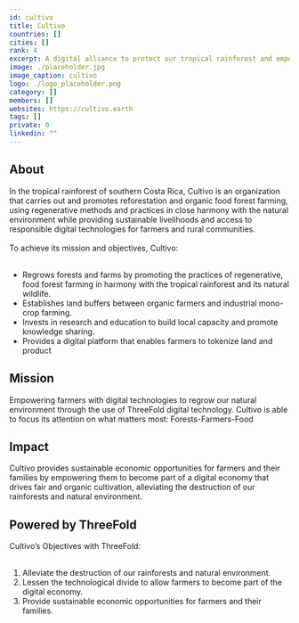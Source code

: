 ```yaml
---
id: cultivo
title: Cultivo
countries: []
cities: []
rank: 4
excerpt: A digital alliance to protect our tropical rainforest and empower its inhabitants.
image: ./placeholder.jpg
image_caption: cultivo
logo: ./logo_placeholder.png
category: []
members: []
websites: https://cultivo.earth
tags: []
private: 0
linkedin: ""
---
```


## About

In the tropical rainforest of southern Costa Rica, Cultivo is an organization that carries out and promotes reforestation and organic food forest farming, using regenerative methods and practices in close harmony with the natural environment while providing sustainable livelihoods and access to responsible digital technologies for farmers and rural communities.
<br/>
<br/>
To achieve its mission and objectives, Cultivo:
<br/>
<br/>
- Regrows forests and farms by promoting the practices of regenerative, food forest farming in harmony with the tropical rainforest and its natural wildlife.
- Establishes land buffers between organic farmers and industrial mono-crop farming.
- Invests in research and education to build local capacity and promote knowledge sharing.
- Provides a digital platform that enables farmers to tokenize land and product

## Mission

Empowering farmers with digital technologies to regrow our natural environment through the use of ThreeFold digital technology. Cultivo is able to focus its attention on what matters most: Forests-Farmers-Food

## Impact

Cultivo provides sustainable economic opportunities for farmers and their families by empowering them to become part of a digital economy that drives fair and organic cultivation, alleviating the destruction of our rainforests and natural environment.

## Powered by ThreeFold

Cultivo’s Objectives with ThreeFold:
<br/>
<br/>
1. Alleviate the destruction of our rainforests and natural environment.
2. Lessen the technological divide to allow farmers to become part of the digital economy.
3. Provide sustainable economic opportunities for farmers and their families.

<!-- ## Support this project

## TFGrid Solution

### Roadmap
 -->
